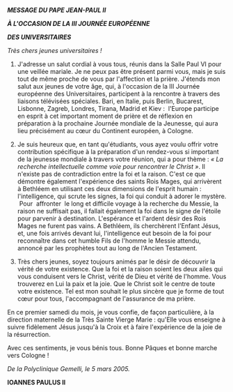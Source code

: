 ***MESSAGE DU PAPE JEAN-PAUL II***

***À L'OCCASION DE LA III JOURNÉE EUROPÉENNE***

***DES UNIVERSITAIRES***

*Très chers jeunes universitaires !*

1. J'adresse un salut cordial à vous tous, réunis dans la Salle Paul VI pour une veillée mariale. Je ne peux pas être présent parmi vous, mais je suis tout de même proche de vous par l'affection et la prière. J'étends mon salut aux jeunes de votre âge, qui, à l'occasion de la III Journée européenne des Universitaires, participent à la rencontre à travers des liaisons télévisées spéciales. Bari, en Italie, puis Berlin, Bucarest, Lisbonne, Zagreb, Londres, Tirana, Madrid et Kiev :  l'Europe participe en esprit à cet important moment de prière et de réflexion en préparation à la prochaine Journée mondiale de la Jeunesse, qui aura lieu précisément au cœur du Continent européen, à Cologne.

2. Je suis heureux que, en tant qu'étudiants, vous ayez voulu offrir votre contribution spécifique à la préparation d'un rendez-vous si important de la jeunesse mondiale à travers votre réunion, qui a pour thème : *« *La recherche intellectuelle comme voie pour rencontrer le Christ* »*. Il n'existe pas de contradiction entre la foi et la raison. C'est ce que démontre également l'expérience des saints Rois Mages, qui arrivèrent à Bethléem en utilisant ces deux dimensions de l'esprit humain :  l'intelligence, qui scrute les signes, la foi qui conduit à adorer le mystère.  Pour  affronter  le long et difficile voyage à la recherche du Messie, la raison ne suffisait pas, il fallait également la foi dans le signe de l'étoile pour parvenir à destination. L'espérance et l'ardent désir des Rois Mages ne furent pas vains. A Bethléem, ils cherchèrent l'Enfant Jésus, et, une fois arrivés devant lui, l'intelligence eut besoin de la foi pour reconnaître dans cet humble Fils de l'homme le Messie attendu, annoncé par les prophètes tout au long de l'Ancien Testament.

3. Très chers jeunes, soyez toujours animés par le désir de découvrir la vérité de votre existence. Que la foi et la raison soient les deux ailes qui vous conduisent vers le Christ, vérité de Dieu et vérité de l'homme. Vous trouverez en Lui la paix et la joie. Que le Christ soit le centre de toute votre existence. Tel est mon souhait le plus sincère que je forme de tout cœur pour tous, l'accompagnant de l'assurance de ma prière.

En ce premier samedi du mois, je vous confie, de façon particulière, à la direction maternelle de la Très Sainte Vierge Marie : qu'Elle vous enseigne à suivre fidèlement Jésus jusqu'à la Croix et à faire l'expérience de la joie de la résurrection.

Avec ces sentiments, je vous bénis tous. Bonne Pâques et bonne marche vers Cologne !

*De la Polyclinique Gemelli, le 5 mars 2005.*

**IOANNES PAULUS II**